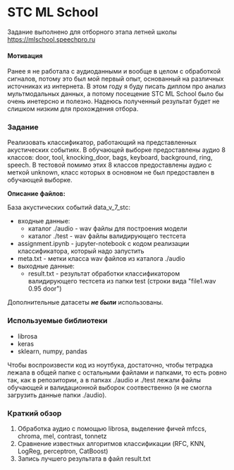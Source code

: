 # STC ML School

Задание выполнено для отборного этапа летней школы <https://mlschool.speechpro.ru>

#### Мотивация

Ранее я не работала с аудиоданными и вообще в целом с обработкой сигналов, потому это был мой первый опыт, основанный на различных источниках из интернета. В этом году я буду писать диплом про анализ мультмодальных данных, а потому посещение STC ML School было бы очень инетерсно и полезно. Надеюсь полученный результат будет не слишком низким для прохождения отбора.

### Задание
Реализовать классификатор, работающий на представленных акустических событиях. В обучающей выборке предоставлены аудио 8 классов: 
door, tool, knocking_door, bags, keyboard, background, ring, speech. В тестовой помимо этих 8 классов предоставлены аудио с меткой unknown, класс которых в основном не был предоставлен в обучающей выборке.

**Описание файлов:**

База акустических событий data_v_7_stc:
* входные данные:
  - каталог ./audio - wav файлы для построения модели
  - каталог ./test - wav файлы валидирующего тестсета
* assignment.ipynb - jupyter-notebook с кодом реализации классификатора, который надо запустить
* meta.txt - метки класса wav файлов из каталога ./audio 
* выходные данные:
  - result.txt - результат обработки классификатором валидирующего тестсета из папки test (строки вида "file1.wav  0.95  door")

Дополнительные датасеты ***не были*** использованы.

### Используемые библиотеки
* librosa
* keras
* sklearn, numpy, pandas

Чтобы воспроизвести код из ноутбука, достаточно, чтобы тетрадка лежала в общей папке с остальными файлами и папками, то есть ровно так, как в репозитории, а в папках ./audio и ./test лежали файлы обучающей и валидационной выборок соотвественно (я не смогла загрузить данные папки ./audio).

### Краткий обзор
 
1. Обработка аудио с помощью librosa, выделение фичей mfccs, chroma, mel, contrast, tonnetz
2. Сравнение известных алгоритмов классификации (RFC, KNN, LogReg, perceptron, CatBoost)
3. Запись лучшего результата в файл result.txt
